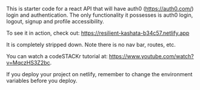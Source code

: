 This is starter code for a react API that will have auth0 (https://auth0.com/) login and authentication. The only functionality it possesses is auth0 login, logout, signup and profile accessibility.

To see it in action, check out: https://resilient-kashata-b34c57.netlify.app

It is completely stripped down. Note there is no nav bar, routes, etc.

You can watch a codeSTACKr tutorial at: https://www.youtube.com/watch?v=MqczHS3Z2bc.

If you deploy your project on netlify, remember to change the environment variables before you deploy.
